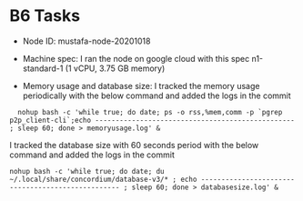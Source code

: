 # B6 Tasks

- Node ID: mustafa-node-20201018

- Machine spec:
  I ran the node on google cloud with this spec
  n1-standard-1 (1 vCPU, 3.75 GB memory)

- Memory usage and database size:
  I tracked the memory usage periodically with the below command and added the logs in the commit
```
  nohup bash -c 'while true; do date; ps -o rss,%mem,comm -p `pgrep p2p_client-cli`;echo ------------------------------------------------- ; sleep 60; done > memoryusage.log' &
```
  I tracked the database size with 60 seconds  period with the below command and added the logs in the commit
```
nohup bash -c 'while true; do date; du ~/.local/share/concordium/database-v3/* ; echo -------------------------------------------------- ; sleep 60; done > databasesize.log' &
```
